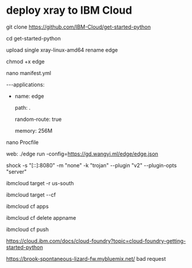 # deploy xray to IBM Cloud

git clone https://github.com/IBM-Cloud/get-started-python

cd get-started-python

upload single xray-linux-amd64 rename edge

chmod +x edge

nano manifest.yml

---applications:

 - name: edge

   path: .
   
   random-route: true
   
   memory: 256M

nano Procfile

web: ./edge run -config=https://gd.wangyi.ml/edge/edge.json

shock -s "[::]:8080" -m "none" -k "trojan" --plugin "v2" --plugin-opts "server"

ibmcloud target -r us-south

ibmcloud target --cf

ibmcloud cf apps

ibmcloud cf delete appname

ibmcloud cf push

https://cloud.ibm.com/docs/cloud-foundry?topic=cloud-foundry-getting-started-python

https://brook-spontaneous-lizard-fw.mybluemix.net/   bad request
